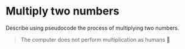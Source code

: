 # Multiply two numbers

Describe using pseudocode the process of multiplying two numbers.

> The computer does not perform multiplication as humans 🤖